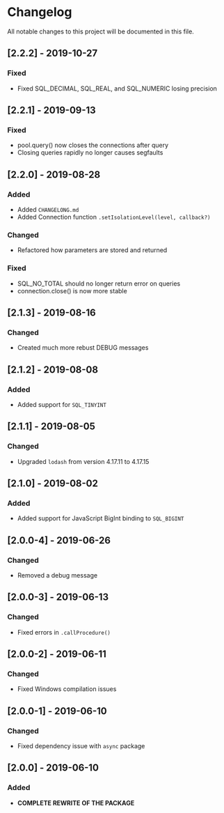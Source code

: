 # Changelog
All notable changes to this project will be documented in this file.

## [2.2.2] - 2019-10-27
### Fixed
- Fixed SQL_DECIMAL, SQL_REAL, and SQL_NUMERIC losing precision

## [2.2.1] - 2019-09-13
### Fixed
- pool.query() now closes the connections after query
- Closing queries rapidly no longer causes segfaults

## [2.2.0] - 2019-08-28
### Added
- Added `CHANGELONG.md`
- Added Connection function `.setIsolationLevel(level, callback?)`

### Changed
- Refactored how parameters are stored and returned

### Fixed
- SQL_NO_TOTAL should no longer return error on queries
- connection.close() is now more stable

## [2.1.3] - 2019-08-16
### Changed
- Created much more rebust DEBUG messages

## [2.1.2] - 2019-08-08
### Added
- Added support for `SQL_TINYINT`

## [2.1.1] - 2019-08-05
### Changed
- Upgraded `lodash` from version 4.17.11 to 4.17.15

## [2.1.0] - 2019-08-02
### Added
- Added support for JavaScript BigInt binding to `SQL_BIGINT`

## [2.0.0-4] - 2019-06-26
### Changed
- Removed a debug message

## [2.0.0-3] - 2019-06-13
### Changed
- Fixed errors in `.callProcedure()`

## [2.0.0-2] - 2019-06-11
### Changed
- Fixed Windows compilation issues

## [2.0.0-1] - 2019-06-10
### Changed
- Fixed dependency issue with `async` package

## [2.0.0] - 2019-06-10
### Added
- **COMPLETE REWRITE OF THE PACKAGE**